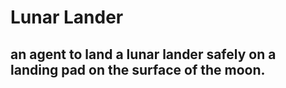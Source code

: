 # Lunar Lander 
## an agent to land a lunar lander safely on a landing pad on the surface of the moon.
